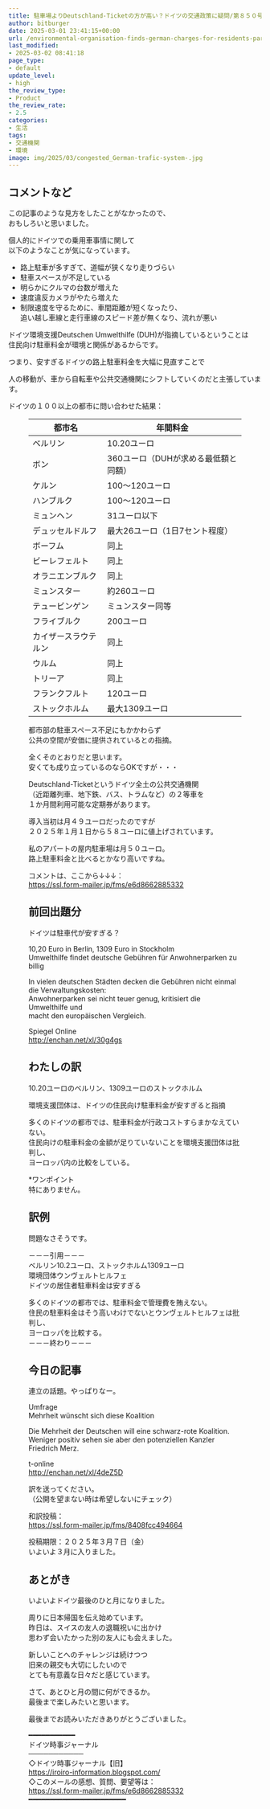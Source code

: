 ```yaml
---
title: 駐車場よりDeutschland-Ticketの方が高い？ドイツの交通政策に疑問/第８５０号
author: bitburger
date: 2025-03-01 23:41:15+00:00
url: /environmental-organisation-finds-german-charges-for-residents-parking-too-cheap/
last_modified:
- 2025-03-02 08:41:18
page_type:
- default
update_level:
- high
the_review_type:
- Product
the_review_rate:
- 2.5
categories:
- 生活
tags:
- 交通機関
- 環境
image: img/2025/03/congested_German-trafic-system-.jpg
---
```

## コメントなど 

この記事のような見方をしたことがなかったので、  
おもしろいと思いました。

個人的にドイツでの乗用車事情に関して  
以下のようなことが気になっています。

<ul class="wp-block-list">
  <li>
    <span class="bold-red">路上駐車が多すぎて、道幅が狭くなり走りづらい</span>
  </li>
  <li>
    <span class="bold-red">駐車スペースが不足している</span>
  </li>
  <li>
    <span class="bold-red">明らかにクルマの台数が増えた</span>
  </li>
  <li>
    <span class="bold-red">速度違反カメラがやたら増えた</span>
  </li>
  <li>
    <span class="bold-red">制限速度を守るために、車間距離が短くなったり、<br />追い越し車線と走行車線のスピード差が無くなり、流れが悪い</span>
  </li>
</ul>

ドイツ環境支援Deutschen Umwelthilfe (DUH)が指摘しているということは  
住民向け駐車料金が環境と関係があるからです。

つまり、<span class="bold-red">安すぎるドイツの路上駐車料金を大幅に見直すことで</span>

<span class="bold-red">人の移動が、車から自転車や公共交通機関にシフトしていく</span>のだと主張しています。

ドイツの１００以上の都市に問い合わせた結果：<figure class="wp-block-table">

|都市名|年間料金|
|------|--------|
|ベルリン|10.20ユーロ|
|ボン|360ユーロ（DUHが求める最低額と同額）|
|ケルン|100〜120ユーロ|
|ハンブルク|100〜120ユーロ|
|ミュンヘン|31ユーロ以下|
|デュッセルドルフ|最大26ユーロ（1日7セント程度）|
|ボーフム|同上|
|ビーレフェルト|同上|
|オラニエンブルク|同上|
|ミュンスター|約260ユーロ|
|テュービンゲン|ミュンスター同等|
|フライブルク|200ユーロ|
|カイザースラウテルン|同上|
|ウルム|同上|
|トリーア|同上|
|フランクフルト|120ユーロ|
|ストックホルム|最大1309ユーロ|

都市部の駐車スペース不足にもかかわらず  
公共の空間が安価に提供されているとの指摘。

全くそのとおりだと思います。  
安くても成り立っているのならOKですが・・・

Deutschland-Ticketというドイツ全土の公共交通機関  
（近距離列車、地下鉄、バス、トラムなど）の２等車を  
１か月間利用可能な定期券があります。

導入当初は月４９ユーロだったのですが  
２０２５年１月１日から５８ユーロに値上げされています。

私のアパートの屋内駐車場は月５０ユーロ。  
路上駐車料金と比べるとかなり高いですね。

コメントは、ここから↓↓↓：  
<https://ssl.form-mailer.jp/fms/e6d8662885332>

## 前回出題分 

ドイツは駐車代が安すぎる？

10,20 Euro in Berlin, 1309 Euro in Stockholm  
Umwelthilfe findet deutsche Gebühren für Anwohnerparken zu billig

In vielen deutschen Städten decken die Gebühren nicht einmal die Verwaltungskosten:  
Anwohnerparken sei nicht teuer genug, kritisiert die Umwelthilfe und  
macht den europäischen Vergleich.

Spiegel Online  
<http://enchan.net/xl/30g4gs>

## わたしの訳 

10.20ユーロのベルリン、1309ユーロのストックホルム

環境支援団体は、ドイツの住民向け駐車料金が安すぎると指摘

多くのドイツの都市では、駐車料金が行政コストすらまかなえていない。  
住民向けの駐車料金の金額が足りていないことを環境支援団体は批判し、  
ヨーロッパ内の比較をしている。

*ワンポイント  
特にありません。


## 訳例 

問題なさそうです。

－－－引用－－－  
ベルリン10.2ユーロ、ストックホルム1309ユーロ  
環境団体ウンヴェルトヒルフェ  
ドイツの居住者駐車料金は安すぎる  
  
多くのドイツの都市では、駐車料金で管理費を賄えない。  
住民の駐車料金はそう高いわけでないとウンヴェルトヒルフェは批判し、  
ヨーロッパを比較する。  
－－－終わり－－－

## 今日の記事 

連立の話題。やっぱりなー。

Umfrage  
Mehrheit wünscht sich diese Koalition

Die Mehrheit der Deutschen will eine schwarz-rote Koalition.  
Weniger positiv sehen sie aber den potenziellen Kanzler Friedrich Merz.

t-online  
<http://enchan.net/xl/4deZ5D>

訳を送ってください。  
（公開を望まない時は希望しないにチェック）

和訳投稿：  
<https://ssl.form-mailer.jp/fms/8408fcc494664>

投稿期限：２０２５年３月７日（金）  
いよいよ３月に入りました。

## あとがき 

いよいよドイツ最後のひと月になりました。

周りに日本帰国を伝え始めています。  
昨日は、スイスの友人の退職祝いに出かけ  
思わず会いたかった別の友人にも会えました。

新しいことへのチャレンジは続けつつ  
旧来の親交も大切にしたいので  
とても有意義な日々だと感じています。

さて、あとひと月の間に何ができるか。  
最後まで楽しみたいと思います。

最後までお読みいただきありがとうございました。

━━━━━━━━━━━  
ドイツ時事ジャーナル  
───────────  
◇ドイツ時事ジャーナル【旧】  
<https://iroiro-information.blogspot.com/>  
◇このメールの感想、質問、要望等は：  
<https://ssl.form-mailer.jp/fms/e6d8662885332>  
━━━━━━━━━━━━━━━━━━━━━━━